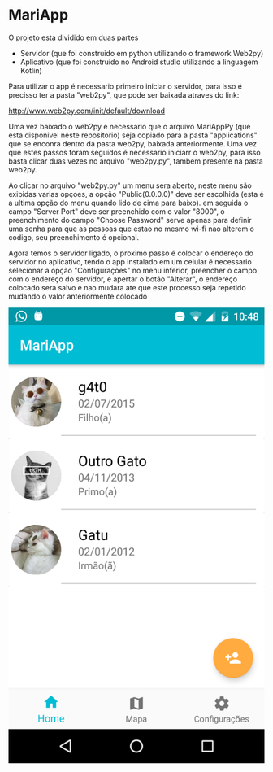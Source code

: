 # MariApp

O projeto esta dividido em duas partes

- Servidor (que foi construido em python utilizando o framework Web2py)
- Aplicativo (que foi construido no Android studio utilizando a linguagem Kotlin)

Para utilizar o app é necessario primeiro iniciar o servidor, para isso é precisso ter a pasta "web2py",
que pode ser baixada atraves do link:

http://www.web2py.com/init/default/download 

Uma vez baixado o web2py é necessario que o arquivo MariAppPy (que esta disponivel neste repositorio)
seja copiado para a pasta "applications" que se enconra dentro da pasta web2py, baixada anteriormente.
Uma vez que estes passos foram seguidos é necessario iniciarr o web2py, para isso basta clicar duas 
vezes no arquivo "web2py.py", tambem presente na pasta web2py.

Ao clicar no arquivo "web2py.py" um menu sera aberto, neste menu são exibidas varias opçoes, a opção
"Public(0.0.0.0)" deve ser escolhida (esta é a ultima opção do menu quando lido de cima para baixo).
em seguida o campo "Server Port" deve ser preenchido com o valor "8000", o preenchimento do campo
"Choose Password" serve apenas para definir uma senha para que as pessoas que estao no mesmo wi-fi
nao alterem o codigo, seu preenchimento é opcional.

Agora temos o servidor ligado, o proximo passo é colocar o endereço do servidor no aplicativo,
tendo o app instalado em um celular é necessario selecionar a opção "Configurações" no menu inferior,
preencher o campo com o endereço do servidor, e apertar o botão "Alterar", o endereço colocado sera
salvo e nao mudara ate que este processo seja repetido mudando o valor anteriormente colocado

![alt text](Screenshot_20170828-224837.png)
